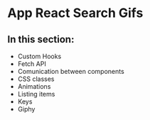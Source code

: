 # App React Search Gifs

## In this section:

- Custom Hooks
- Fetch API
- Comunication between components
- CSS classes
- Animations
- Listing items
- Keys
- Giphy
